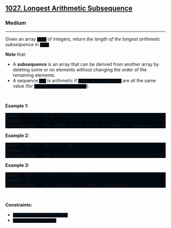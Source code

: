 <h2><a href="https://leetcode.com/problems/longest-arithmetic-subsequence/">1027. Longest Arithmetic Subsequence</a></h2><h3>Medium</h3><hr><div><p>Given an array <code style="background: rgb(0, 9, 15) !important;">nums</code> of integers, return <em>the length of the longest arithmetic subsequence in</em> <code style="background: rgb(0, 9, 15) !important;">nums</code>.</p>

<p><strong>Note</strong> that:</p>

<ul>
	<li>A <strong>subsequence</strong> is an array that can be derived from another array by deleting some or no elements without changing the order of the remaining elements.</li>
	<li>A sequence <code style="background: rgb(0, 9, 15) !important;">seq</code> is arithmetic if <code style="background: rgb(0, 9, 15) !important;">seq[i + 1] - seq[i]</code> are all the same value (for <code style="background: rgb(0, 9, 15) !important;">0 &lt;= i &lt; seq.length - 1</code>).</li>
</ul>

<p>&nbsp;</p>
<p><strong class="example">Example 1:</strong></p>

<pre style="background: rgb(0, 9, 15) !important;"><strong>Input:</strong> nums = [3,6,9,12]
<strong>Output:</strong> 4
<strong>Explanation: </strong> The whole array is an arithmetic sequence with steps of length = 3.
</pre>

<p><strong class="example">Example 2:</strong></p>

<pre style="background: rgb(0, 9, 15) !important;"><strong>Input:</strong> nums = [9,4,7,2,10]
<strong>Output:</strong> 3
<strong>Explanation: </strong> The longest arithmetic subsequence is [4,7,10].
</pre>

<p><strong class="example">Example 3:</strong></p>

<pre style="background: rgb(0, 9, 15) !important;"><strong>Input:</strong> nums = [20,1,15,3,10,5,8]
<strong>Output:</strong> 4
<strong>Explanation: </strong> The longest arithmetic subsequence is [20,15,10,5].
</pre>

<p>&nbsp;</p>
<p><strong>Constraints:</strong></p>

<ul>
	<li><code style="background: rgb(0, 9, 15) !important;">2 &lt;= nums.length &lt;= 1000</code></li>
	<li><code style="background: rgb(0, 9, 15) !important;">0 &lt;= nums[i] &lt;= 500</code></li>
</ul>
</div>